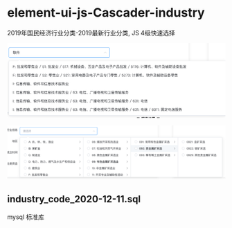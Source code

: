 # element-ui-js-Cascader-industry
2019年国民经济行业分类-2019最新行业分类, JS 4级快速选择


![png1](https://github.com/benma9/element-ui-js-Cascader-industry/blob/main/%E6%88%AA%E5%B1%8F2020-12-11%20%E4%B8%8B%E5%8D%884.53.59.png)

![png2](https://github.com/benma9/element-ui-js-Cascader-industry/blob/main/%E6%88%AA%E5%B1%8F2020-12-11%20%E4%B8%8B%E5%8D%884.54.19.png)


## industry_code_2020-12-11.sql
mysql 标准库

